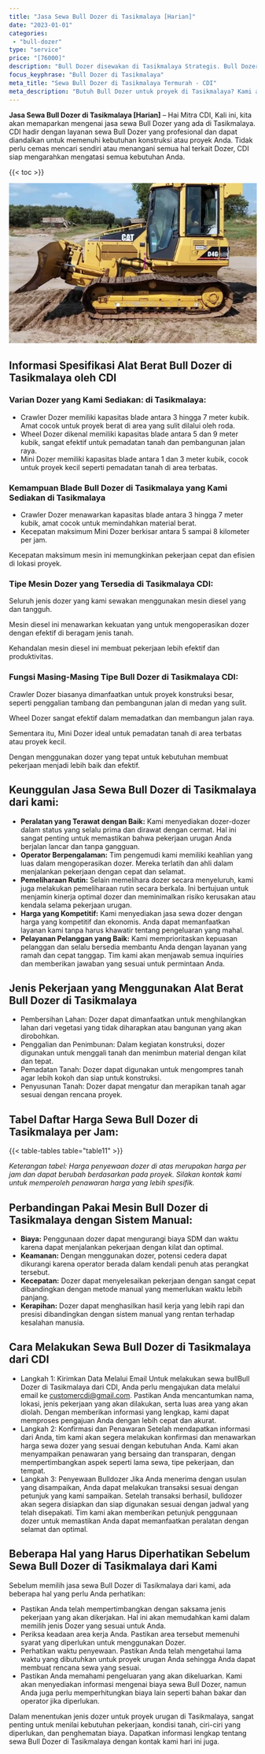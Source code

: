 ```yaml
---
title: "Jasa Sewa Bull Dozer di Tasikmalaya [Harian]"
date: "2023-01-01"
categories:
 - "bull-dozer"
type: "service"
price: "[76000]"
description: "Bull Dozer disewakan di Tasikmalaya Strategis. Bull Dozer ini menjadi solusi utama dalam proyek pembangunan sebagai alat berat powerful dan produktif. Segera konsultasikan kebutuhan Anda."
focus_keyphrase: "Bull Dozer di Tasikmalaya"
meta_title: "Sewa Bull Dozer di Tasikmalaya Termurah - CDI"
meta_description: "Butuh Bull Dozer untuk proyek di Tasikmalaya? Kami adalah solusi tepat dengan harga kompetitif. Klik untuk info lebih lanjut."
---
```


**Jasa Sewa Bull Dozer di Tasikmalaya [Harian]** – Hai Mitra CDI, Kali ini, kita akan memaparkan mengenai jasa sewa Bull Dozer yang ada di Tasikmalaya. CDI hadir dengan layanan sewa Bull Dozer yang profesional dan dapat diandalkan untuk memenuhi kebutuhan konstruksi atau proyek Anda. Tidak perlu cemas mencari sendiri atau menangani semua hal terkait Dozer, CDI siap mengarahkan mengatasi semua kebutuhan Anda.

{{< toc >}}

![Jasa Sewa Bull Dozer di Tasikmalaya [Harian]](/images/bull-dozer/bull-dozer-29.jpg)

## Informasi Spesifikasi Alat Berat Bull Dozer di Tasikmalaya oleh CDI

### Varian Dozer yang Kami Sediakan: di Tasikmalaya:

*   Crawler Dozer memiliki kapasitas blade antara 3 hingga 7 meter kubik. Amat cocok untuk proyek berat di area yang sulit dilalui oleh roda.
*   Wheel Dozer dikenal memiliki kapasitas blade antara 5 dan 9 meter kubik, sangat efektif untuk pemadatan tanah dan pembangunan jalan raya.
*   Mini Dozer memiliki kapasitas blade antara 1 dan 3 meter kubik, cocok untuk proyek kecil seperti pemadatan tanah di area terbatas.

### Kemampuan Blade Bull Dozer di Tasikmalaya yang Kami Sediakan di Tasikmalaya

*   Crawler Dozer menawarkan kapasitas blade antara 3 hingga 7 meter kubik, amat cocok untuk memindahkan material berat.
*   Kecepatan maksimum Mini Dozer berkisar antara 5 sampai 8 kilometer per jam.

Kecepatan maksimum mesin ini memungkinkan pekerjaan cepat dan efisien di lokasi proyek.

### Tipe Mesin Dozer yang Tersedia di Tasikmalaya CDI:

Seluruh jenis dozer yang kami sewakan menggunakan mesin diesel yang dan tangguh.

Mesin diesel ini menawarkan kekuatan yang untuk mengoperasikan dozer dengan efektif di beragam jenis tanah.

Kehandalan mesin diesel ini membuat pekerjaan lebih efektif dan produktivitas.

### Fungsi Masing-Masing Tipe Bull Dozer di Tasikmalaya CDI:

Crawler Dozer biasanya dimanfaatkan untuk proyek konstruksi besar, seperti penggalian tambang dan pembangunan jalan di medan yang sulit.

Wheel Dozer sangat efektif dalam memadatkan dan membangun jalan raya.

Sementara itu, Mini Dozer ideal untuk pemadatan tanah di area terbatas atau proyek kecil.

Dengan menggunakan dozer yang tepat untuk kebutuhan membuat pekerjaan menjadi lebih baik dan efektif.

## Keunggulan Jasa Sewa Bull Dozer di Tasikmalaya dari kami:

*   **Peralatan yang Terawat dengan Baik:** Kami menyediakan dozer-dozer dalam status yang selalu prima dan dirawat dengan cermat. Hal ini sangat penting untuk memastikan bahwa pekerjaan urugan Anda berjalan lancar dan tanpa gangguan.
*   **Operator Berpengalaman:** Tim pengemudi kami memiliki keahlian yang luas dalam mengoperasikan dozer. Mereka terlatih dan ahli dalam menjalankan pekerjaan dengan cepat dan selamat.
*   **Pemeliharaan Rutin:** Selain memelihara dozer secara menyeluruh, kami juga melakukan pemeliharaan rutin secara berkala. Ini bertujuan untuk menjamin kinerja optimal dozer dan meminimalkan risiko kerusakan atau kendala selama pekerjaan urugan.
*   **Harga yang Kompetitif:** Kami menyediakan jasa sewa dozer dengan harga yang kompetitif dan ekonomis. Anda dapat memanfaatkan layanan kami tanpa harus khawatir tentang pengeluaran yang mahal.
*   **Pelayanan Pelanggan yang Baik:** Kami memprioritaskan kepuasan pelanggan dan selalu bersedia membantu Anda dengan layanan yang ramah dan cepat tanggap. Tim kami akan menjawab semua inquiries dan memberikan jawaban yang sesuai untuk permintaan Anda.

## Jenis Pekerjaan yang Menggunakan Alat Berat Bull Dozer di Tasikmalaya

*   Pembersihan Lahan: Dozer dapat dimanfaatkan untuk menghilangkan lahan dari vegetasi yang tidak diharapkan atau bangunan yang akan dirobohkan.
*   Penggalian dan Penimbunan: Dalam kegiatan konstruksi, dozer digunakan untuk menggali tanah dan menimbun material dengan kilat dan tepat.
*   Pemadatan Tanah: Dozer dapat digunakan untuk mengompres tanah agar lebih kokoh dan siap untuk konstruksi.
*   Penyusunan Tanah: Dozer dapat mengatur dan merapikan tanah agar sesuai dengan rencana proyek.

## Tabel Daftar Harga Sewa Bull Dozer di Tasikmalaya per Jam:

{{< table-tables table="table11" >}}

_Keterangan tabel: Harga penyewaan dozer di atas merupakan harga per jam dan dapat berubah berdasarkan pada proyek. Silakan kontak kami untuk memperoleh penawaran harga yang lebih spesifik._

## Perbandingan Pakai Mesin Bull Dozer di Tasikmalaya dengan Sistem Manual:

*   **Biaya:** Penggunaan dozer dapat mengurangi biaya SDM dan waktu karena dapat menjalankan pekerjaan dengan kilat dan optimal.
*   **Keamanan:** Dengan menggunakan dozer, potensi cedera dapat dikurangi karena operator berada dalam kendali penuh atas perangkat tersebut.
*   **Kecepatan:** Dozer dapat menyelesaikan pekerjaan dengan sangat cepat dibandingkan dengan metode manual yang memerlukan waktu lebih panjang.
*   **Kerapihan:** Dozer dapat menghasilkan hasil kerja yang lebih rapi dan presisi dibandingkan dengan sistem manual yang rentan terhadap kesalahan manusia.

## Cara Melakukan Sewa Bull Dozer di Tasikmalaya dari CDI

*   Langkah 1: Kirimkan Data Melalui Email
Untuk melakukan sewa bullBull Dozer di Tasikmalaya dari CDI, Anda perlu mengajukan data melalui email ke customercdi@gmail.com. Pastikan Anda mencantumkan nama, lokasi, jenis pekerjaan yang akan dilakukan, serta luas area yang akan diolah. Dengan memberikan informasi yang lengkap, kami dapat memproses pengajuan Anda dengan lebih cepat dan akurat.
*   Langkah 2: Konfirmasi dan Penawaran
Setelah mendapatkan informasi dari Anda, tim kami akan segera melakukan konfirmasi dan menawarkan harga sewa dozer yang sesuai dengan kebutuhan Anda. Kami akan menyampaikan penawaran yang bersaing dan transparan, dengan mempertimbangkan aspek seperti lama sewa, tipe pekerjaan, dan tempat.
*   Langkah 3: Penyewaan Bulldozer
Jika Anda menerima dengan usulan yang disampaikan, Anda dapat melakukan transaksi sesuai dengan petunjuk yang kami sampaikan. Setelah transaksi berhasil, bulldozer akan segera disiapkan dan siap digunakan sesuai dengan jadwal yang telah disepakati. Tim kami akan memberikan petunjuk penggunaan dozer untuk memastikan Anda dapat memanfaatkan peralatan dengan selamat dan optimal.

## Beberapa Hal yang Harus Diperhatikan Sebelum Sewa Bull Dozer di Tasikmalaya dari Kami

Sebelum memilih jasa sewa Bull Dozer di Tasikmalaya dari kami, ada beberapa hal yang perlu Anda perhatikan:

*   Pastikan Anda telah mempertimbangkan dengan saksama jenis pekerjaan yang akan dikerjakan. Hal ini akan memudahkan kami dalam memilih jenis Dozer yang sesuai untuk Anda.
*   Periksa keadaan area kerja Anda. Pastikan area tersebut memenuhi syarat yang diperlukan untuk menggunakan Dozer.
*   Perhatikan waktu penyewaan. Pastikan Anda telah mengetahui lama waktu yang dibutuhkan untuk proyek urugan Anda sehingga Anda dapat membuat rencana sewa yang sesuai.
*   Pastikan Anda memahami pengeluaran yang akan dikeluarkan. Kami akan menyediakan informasi mengenai biaya sewa Bull Dozer, namun Anda juga perlu memperhitungkan biaya lain seperti bahan bakar dan operator jika diperlukan.

Dalam menentukan jenis dozer untuk proyek urugan di Tasikmalaya, sangat penting untuk menilai kebutuhan pekerjaan, kondisi tanah, ciri-ciri yang diperlukan, dan penghematan biaya. Dapatkan informasi lengkap tentang sewa Bull Dozer di Tasikmalaya dengan kontak kami hari ini juga.